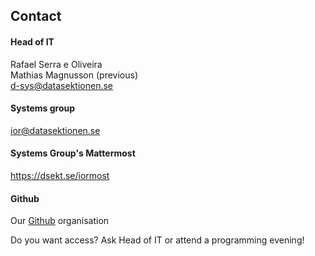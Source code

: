 ## Contact

#### Head of IT

Rafael Serra e Oliveira </br>
Mathias Magnusson (previous)</br>
[d-sys@datasektionen.se](mailto:d-sys@datasektionen.se)

#### Systems group

[ior@datasektionen.se](mailto:ior@datasektionen.se)

#### Systems Group's Mattermost

<https://dsekt.se/iormost>

#### Github

Our [Github](https://dsekt.se/github-link-website) organisation</br>

Do you want access? Ask Head of IT or attend a programming evening!
